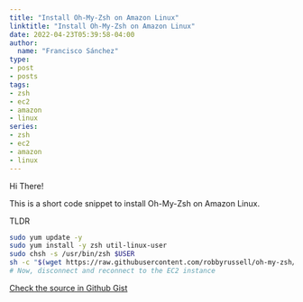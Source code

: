 ```yaml
---
title: "Install Oh-My-Zsh on Amazon Linux"
linktitle: "Install Oh-My-Zsh on Amazon Linux"
date: 2022-04-23T05:39:58-04:00
author:
  name: "Francisco Sánchez"
type:
- post
- posts
tags:
- zsh
- ec2
- amazon
- linux
series:
- zsh
- ec2
- amazon
- linux
---
```


Hi There!

This is a short code snippet to install Oh-My-Zsh on Amazon Linux.

TLDR

```sh
sudo yum update -y
sudo yum install -y zsh util-linux-user
sudo chsh -s /usr/bin/zsh $USER
sh -c "$(wget https://raw.githubusercontent.com/robbyrussell/oh-my-zsh/master/tools/install.sh -O -)"
# Now, disconnect and reconnect to the EC2 instance
```

[Check the source in Github Gist](https://gist.github.com/fransafu/9128c94a3a15f70d9727a3cbb287ba7c)
